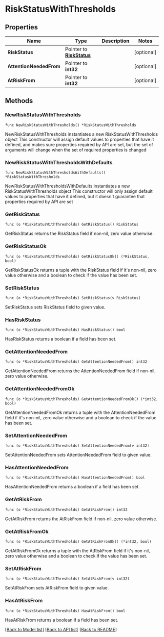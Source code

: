 # RiskStatusWithThresholds

## Properties

Name | Type | Description | Notes
------------ | ------------- | ------------- | -------------
**RiskStatus** | Pointer to [**RiskStatus**](RiskStatus.md) |  | [optional] 
**AttentionNeededFrom** | Pointer to **int32** |  | [optional] 
**AtRiskFrom** | Pointer to **int32** |  | [optional] 

## Methods

### NewRiskStatusWithThresholds

`func NewRiskStatusWithThresholds() *RiskStatusWithThresholds`

NewRiskStatusWithThresholds instantiates a new RiskStatusWithThresholds object
This constructor will assign default values to properties that have it defined,
and makes sure properties required by API are set, but the set of arguments
will change when the set of required properties is changed

### NewRiskStatusWithThresholdsWithDefaults

`func NewRiskStatusWithThresholdsWithDefaults() *RiskStatusWithThresholds`

NewRiskStatusWithThresholdsWithDefaults instantiates a new RiskStatusWithThresholds object
This constructor will only assign default values to properties that have it defined,
but it doesn't guarantee that properties required by API are set

### GetRiskStatus

`func (o *RiskStatusWithThresholds) GetRiskStatus() RiskStatus`

GetRiskStatus returns the RiskStatus field if non-nil, zero value otherwise.

### GetRiskStatusOk

`func (o *RiskStatusWithThresholds) GetRiskStatusOk() (*RiskStatus, bool)`

GetRiskStatusOk returns a tuple with the RiskStatus field if it's non-nil, zero value otherwise
and a boolean to check if the value has been set.

### SetRiskStatus

`func (o *RiskStatusWithThresholds) SetRiskStatus(v RiskStatus)`

SetRiskStatus sets RiskStatus field to given value.

### HasRiskStatus

`func (o *RiskStatusWithThresholds) HasRiskStatus() bool`

HasRiskStatus returns a boolean if a field has been set.

### GetAttentionNeededFrom

`func (o *RiskStatusWithThresholds) GetAttentionNeededFrom() int32`

GetAttentionNeededFrom returns the AttentionNeededFrom field if non-nil, zero value otherwise.

### GetAttentionNeededFromOk

`func (o *RiskStatusWithThresholds) GetAttentionNeededFromOk() (*int32, bool)`

GetAttentionNeededFromOk returns a tuple with the AttentionNeededFrom field if it's non-nil, zero value otherwise
and a boolean to check if the value has been set.

### SetAttentionNeededFrom

`func (o *RiskStatusWithThresholds) SetAttentionNeededFrom(v int32)`

SetAttentionNeededFrom sets AttentionNeededFrom field to given value.

### HasAttentionNeededFrom

`func (o *RiskStatusWithThresholds) HasAttentionNeededFrom() bool`

HasAttentionNeededFrom returns a boolean if a field has been set.

### GetAtRiskFrom

`func (o *RiskStatusWithThresholds) GetAtRiskFrom() int32`

GetAtRiskFrom returns the AtRiskFrom field if non-nil, zero value otherwise.

### GetAtRiskFromOk

`func (o *RiskStatusWithThresholds) GetAtRiskFromOk() (*int32, bool)`

GetAtRiskFromOk returns a tuple with the AtRiskFrom field if it's non-nil, zero value otherwise
and a boolean to check if the value has been set.

### SetAtRiskFrom

`func (o *RiskStatusWithThresholds) SetAtRiskFrom(v int32)`

SetAtRiskFrom sets AtRiskFrom field to given value.

### HasAtRiskFrom

`func (o *RiskStatusWithThresholds) HasAtRiskFrom() bool`

HasAtRiskFrom returns a boolean if a field has been set.


[[Back to Model list]](../README.md#documentation-for-models) [[Back to API list]](../README.md#documentation-for-api-endpoints) [[Back to README]](../README.md)


